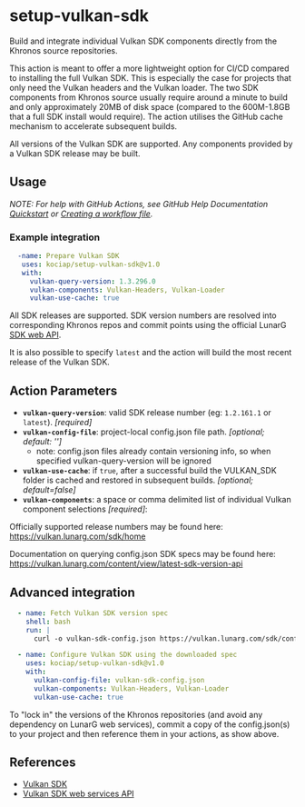 # setup-vulkan-sdk

<!-- [![test setup-vulkan-sdk](https://github.com/kociap/setup-vulkan-sdk/actions/workflows/ci.yml/badge.svg?branch=main)](https://github.com/humbletim/setup-vulkan-sdk/actions/workflows/ci.yml) -->

Build and integrate individual Vulkan SDK components directly from the Khronos
source repositories.

This action is meant to offer a more lightweight option for CI/CD compared to
installing the full Vulkan SDK. This is especially the case for projects that
only need the Vulkan headers and the Vulkan loader. The two SDK components from
Khronos source usually require around a minute to build and only approximately
20MB of disk space (compared to the 600M-1.8GB that a full SDK install would
require). The action utilises the GitHub cache mechanism to accelerate
subsequent builds.

All versions of the Vulkan SDK are supported. Any components provided by a
Vulkan SDK release may be built.

## Usage

_NOTE: For help with GitHub Actions, see GitHub Help Documentation
[Quickstart](https://docs.github.com/en/actions/quickstart) or [Creating a
workflow
file](https://docs.github.com/en/actions/using-workflows#creating-a-workflow-file)._

### Example integration

```yaml
  -name: Prepare Vulkan SDK
   uses: kociap/setup-vulkan-sdk@v1.0
   with:
     vulkan-query-version: 1.3.296.0
     vulkan-components: Vulkan-Headers, Vulkan-Loader
     vulkan-use-cache: true
```

All SDK releases are supported. SDK version numbers are resolved into
corresponding Khronos repos and commit points using the official LunarG [SDK
web API](https://vulkan.lunarg.com/content/view/latest-sdk-version-api).

It is also possible to specify `latest` and the action will build the most
recent release of the Vulkan SDK.

## Action Parameters

- **`vulkan-query-version`**: valid SDK release number (eg: `1.2.161.1` or
  `latest`). *[required]*
- **`vulkan-config-file`**: project-local config.json file path. *[optional;
  default: '']*
  - note: config.json files already contain versioning info, so when specified
    vulkan-query-version will be ignored
- **`vulkan-use-cache`**: if `true`, after a successful build the VULKAN_SDK
  folder is cached and restored in subsequent builds. *[optional;
  default=false]*
- **`vulkan-components`**: a space or comma delimited list of individual Vulkan
  component selections *[required]*:

Officially supported release numbers may be found here:
https://vulkan.lunarg.com/sdk/home

Documentation on querying config.json SDK specs may be found here:
https://vulkan.lunarg.com/content/view/latest-sdk-version-api

## Advanced integration

```yaml
  - name: Fetch Vulkan SDK version spec
    shell: bash
    run: |
      curl -o vulkan-sdk-config.json https://vulkan.lunarg.com/sdk/config/latest/linux/config.json

  - name: Configure Vulkan SDK using the downloaded spec
    uses: kociap/setup-vulkan-sdk@v1.0
    with:
      vulkan-config-file: vulkan-sdk-config.json
      vulkan-components: Vulkan-Headers, Vulkan-Loader
      vulkan-use-cache: true
```

To "lock in" the versions of the Khronos repositories (and avoid any
dependency on LunarG web services), commit a copy of the config.json(s) to
your project and then reference them in your actions, as show above.

<!-- Additional integration examples can be found as part of this project's CI test -->
<!-- suite: [.github/workflows/ci.yml](.github/workflows/ci.yml). -->

## References
- [Vulkan SDK](https://www.lunarg.com/vulkan-sdk/)
- [Vulkan SDK web services API](https://vulkan.lunarg.com/content/view/latest-sdk-version-api)

